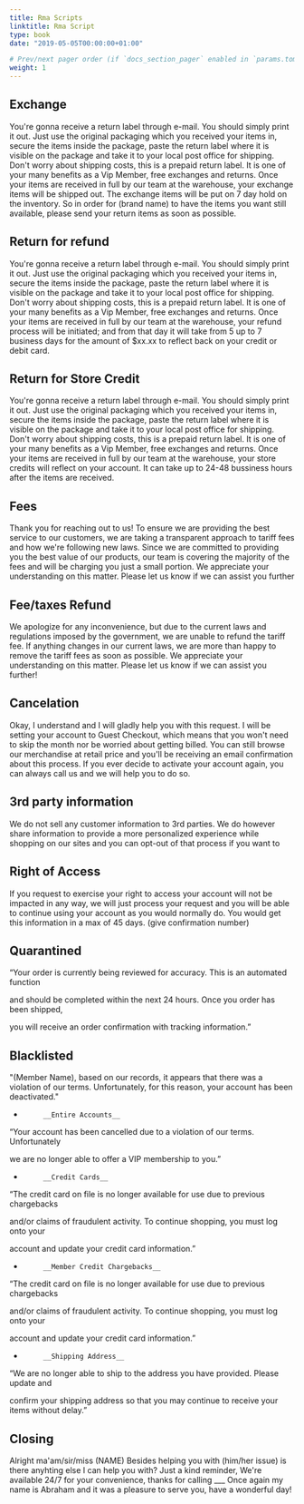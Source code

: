 ```yaml
---
title: Rma Scripts
linktitle: Rma Script
type: book
date: "2019-05-05T00:00:00+01:00"

# Prev/next pager order (if `docs_section_pager` enabled in `params.toml`)
weight: 1
---
```


## Exchange

You're gonna receive a return label through e-mail. You should
simply print it out. Just use the original packaging
which you received your items in, secure the items inside the
package, paste the return label where it is visible on the
package and take it to your local post office for shipping.
Don't worry about shipping costs, this is a prepaid return label.
It is one of your many benefits as a Vip Member, free exchanges and
returns. Once your items are received in full by our team at the warehouse, your
exchange items will be shipped out. The exchange items will be put on
7 day hold on the inventory. So in order for (brand name) to have the items you want
still available, please send your return items as soon as possible.

## Return for refund

You're gonna receive a return label through e-mail. You should
simply print it out. Just use the original packaging
which you received your items in, secure the items inside the
package, paste the return label where it is visible on the
package and take it to your local post office for shipping.
Don't worry about shipping costs, this is a prepaid return label.
It is one of your many benefits as a Vip Member, free exchanges and
returns. Once your items are received in full by our team at the warehouse,
your refund process will be initiated; and from that day it will take
from 5  up to 7 business days for the amount of $xx.xx to reflect back on your
credit or debit card.

## Return for Store Credit

You're gonna receive a return label through e-mail. You should
simply print it out. Just use the original packaging
which you received your items in, secure the items inside the
package, paste the return label where it is visible on the
package and take it to your local post office for shipping.
Don't worry about shipping costs, this is a prepaid return label.
It is one of your many benefits as a Vip Member, free exchanges and
returns. Once your items are received in full by our team at the warehouse,
your store credits will reflect on your account. It can take up to 24-48 bussiness hours after
the items are received.

## Fees

Thank you for reaching out to us! To ensure we are providing the best service to our customers, we are taking a transparent approach to tariff fees and how we're following new laws. Since we are committed to providing you the best value of our products, our team is covering the majority of the fees and will be charging you just a small portion. We appreciate your understanding on this matter. Please let us know if we can assist you further

## Fee/taxes Refund

We apologize for any inconvenience, but due to the current laws and regulations imposed by the government, we are unable to refund the tariff fee. If anything changes in our current laws, we are more than happy to remove the tariff fees as soon as possible. We appreciate your understanding on this matter. Please let us know if we can assist you further!

## Cancelation

Okay, I understand and I will gladly help you with this request. I will be setting your account to Guest Checkout, which means that you won't need to skip the month nor be worried about getting billed. You can still browse our merchandise at retail price and you'll be receiving an email confirmation about this process. If you ever decide to activate your account again, you can always call us and we will help you to do so.

## 3rd party information

We do not sell any customer information to 3rd parties. We do however share information to provide a more personalized experience while shopping on our sites and you can opt-out of that process if you want to

## Right of Access

If you request to exercise your right to access your account will not be impacted in any way, we will just process your request and you will be able to continue using your account as you would normally do. You would get this information in a max of 45 days. (give confirmation number)

## Quarantined 

“Your order is currently being reviewed for accuracy.  This is an automated function

and should be completed within the next 24 hours. Once you order has been shipped,

you will receive an order confirmation with tracking information.”


## Blacklisted

"(Member Name), based on our records, it appears that there was a violation of our
terms. Unfortunately, for this reason, your account has been deactivated."

-          __Entire Accounts__

“Your account has been cancelled due to a violation of our terms.  Unfortunately

we are no longer able to offer a VIP membership to you.”

 
-          __Credit Cards__

“The credit card on file is no longer available for use due to previous chargebacks

and/or claims of fraudulent activity.  To continue shopping, you must log onto your

account and update your credit card information.”


-          __Member Credit Chargebacks__

“The credit card on file is no longer available for use due to previous chargebacks

and/or claims of fraudulent activity.  To continue shopping, you must log onto your

account and update your credit card information.”


-          __Shipping Address__

“We are no longer able to ship to the address you have provided. Please update and

confirm your shipping address so that you may continue to receive your items without delay.”

## Closing

Alright ma'am/sir/miss (NAME) Besides helping you with (him/her issue) is there anyhting else I can help you with?
Just a kind reminder, We're available 24/7 for your convenience, thanks for calling ___ Once again my name is Abraham
and it was a pleasure to serve you, have a wonderful day!
